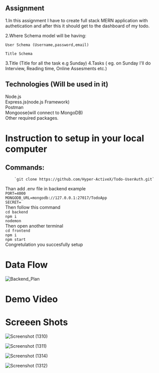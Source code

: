 

## Assignment
1.In this assignment I have to create full stack MERN application with authetication and after this it should get to the dashboard of my todo.

2.Where Schema model will be having:

    User Schema (Username,password,email)

    Title Schema

3.Title (Title for all the task e.g Sunday)
4.Tasks ( eg. on Sunday I'll do Interview, Reading time, Online Assesments etc.)

## Technologies (Will be used in it)  
Node.js  
Express.js(node.js Framework)  
Postman  
Mongoose(will connect to MongoDB)  
Other required packages.  

# Instruction to setup in your local computer

## Commands:  
        `git clone https://github.com/Hyper-ActiveX/Todo-UserAuth.git`   
Than add .env file in backend example   
        `PORT=4000`  
        `MONGODB_URL=mongodb://127.0.0.1:27017/TodoApp`  
        `SECRET=`    
Then follow this command  
        `cd backend`  
        `npm i`  
        `nodemon`  
Then open another terminal   
        `cd frontend`  
        `npm i`  
        `npm start`  
Congretulation you succesfully setup  

# Data Flow 

![Backend_Plan](https://github.com/Hyper-ActiveX/Todo-UserAuth/assets/99456220/189dd73a-4927-4572-9d4a-f53ef934691c)

# Demo Video


# Screeen Shots
![Screenshot (1310)](https://github.com/Hyper-ActiveX/Todo-UserAuth/assets/99456220/6ccc574d-e785-42e1-a24e-7dadfabc94a9)





![Screenshot (1311)](https://github.com/Hyper-ActiveX/Todo-UserAuth/assets/99456220/2eac6014-2859-47b9-9d80-f56f744889e2)


![Screenshot (1314)](https://github.com/Hyper-ActiveX/Todo-UserAuth/assets/99456220/691d4cb0-0d16-49a0-a108-a9c9eb784000)


![Screenshot (1312)](https://github.com/Hyper-ActiveX/Todo-UserAuth/assets/99456220/a6663805-4f1e-40b2-88ef-62f4ae665310)


